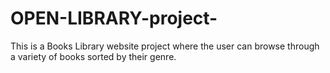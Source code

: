 # OPEN-LIBRARY-project-

This is a Books Library website project where the user can browse through a variety of books sorted by their genre.

